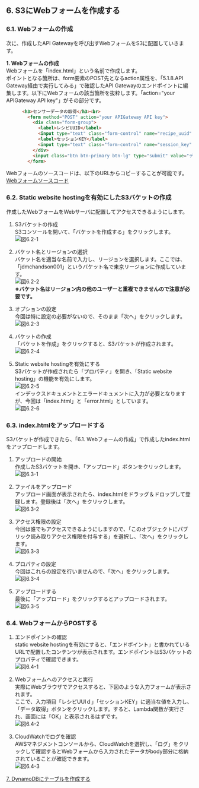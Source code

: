 ## 6. S3にWebフォームを作成する
### 6.1. Webフォームの作成
次に、作成したAPI Gatewayを呼び出すWebフォームをS3に配置していきます。

**1. Webフォームの作成**  
Webフォームを「index.html」という名前で作成します。  
ポイントとなる箇所は、form要素のPOST先となるaction属性を、「5.1.8.API Gateway経由で実行してみる」で確認したAPI Gatewayのエンドポイントに編集します。以下にWebフォームの該当箇所を抜粋します。「action="your APIGateway API key"」がその部分です。  
```html
      <h3>センサーデータの取得</h3><br>
        <form method="POST" action="your APIGateway API key">
          <div class="form-group">
            <label>レシピUUID</label>
            <input type="text" class="form-control" name="recipe_uuid" placeholder="Recipe UUID">
            <label>セッションKEY</label>
            <input type="text" class="form-control" name="session_key" placeholder="Session Key">
          </div>
          <input class="btn btn-primary btn-lg" type="submit" value="データ取得"  />
        </form>
```
Webフォームのソースコードは、以下のURLからコピーすることが可能です。  
[Webフォームソースコード](https://github.com/mimopa/jdmc-aws-handson/blob/master/html/index.html)

### 6.2. Static website hostingを有効にしたS3バケットの作成  
作成したWebフォームをWebサーバに配置してアクセスできるようにします。

1. S3バケットの作成  
S3コンソールを開いて、「バケットを作成する」をクリックします。  
![図6.2-1](https://github.com/mimopa/jdmc-aws-handson/blob/master/docs/img/6-S3-1.png)  

2. バケット名とリージョンの選択  
バケット名を適当な名前で入力し、リージョンを選択します。ここでは、「jdmchandson001」というバケット名で東京リージョンに作成しています。  
![図6.2-2](https://github.com/mimopa/jdmc-aws-handson/blob/master/docs/img/6-S3-2.png)  
**※バケット名はリージョン内の他のユーザーと重複できませんので注意が必要です。**  

3. オプションの設定  
今回は特に設定の必要がないので、そのまま「次へ」をクリックします。  
![図6.2-3](https://github.com/mimopa/jdmc-aws-handson/blob/master/docs/img/6-S3-3.png)  

4. バケットの作成  
「バケットを作成」をクリックすると、S3バケットが作成されます。  
![図6.2-4](https://github.com/mimopa/jdmc-aws-handson/blob/master/docs/img/6-S3-4.png)  

5. Static website hostingを有効にする  
S3バケットが作成されたら「プロパティ」を開き、「Static website hosting」の機能を有効にします。  
![図6.2-5](https://github.com/mimopa/jdmc-aws-handson/blob/master/docs/img/6-S3-5.png)  
インデックスドキュメントとエラードキュメントに入力が必要となりますが、今回は「index.html」と「error.html」としています。  
![図6.2-6](https://github.com/mimopa/jdmc-aws-handson/blob/master/docs/img/6-S3-6.png)  

### 6.3. index.htmlをアップロードする  
S3バケットが作成できたら、「6.1. Webフォームの作成」で作成したindex.htmlをアップロードします。  

1. アップロードの開始  
作成したS3バケットを開き、「アップロード」ボタンをクリックします。  
![図6.3-1](https://github.com/mimopa/jdmc-aws-handson/blob/master/docs/img/6-S3-7.png)  

2. ファイルをアップロード  
アップロード画面が表示されたら、index.htmlをドラッグ＆ドロップして登録します。登録後は「次へ」をクリックします。  
![図6.3-2](https://github.com/mimopa/jdmc-aws-handson/blob/master/docs/img/6-S3-8.png)  

3. アクセス権限の設定  
今回は誰でもアクセスできるようにしますので、「このオブジェクトにパブリック読み取りアクセス権限を付与する」を選択し、「次へ」をクリックします。  
![図6.3-3](https://github.com/mimopa/jdmc-aws-handson/blob/master/docs/img/6-S3-9.png)  

4. プロパティの設定  
今回はこれらの設定を行いませんので、「次へ」をクリックします。  
![図6.3-4](https://github.com/mimopa/jdmc-aws-handson/blob/master/docs/img/6-S3-10.png)  

5. アップロードする  
最後に「アップロード」をクリックするとアップロードされます。  
![図6.3-5](https://github.com/mimopa/jdmc-aws-handson/blob/master/docs/img/6-S3-11.png)  

### 6.4. WebフォームからPOSTする  
1. エンドポイントの確認  
static website hostingを有効にすると、「エンドポイント」と書かれているURLで配置したコンテンツが表示されます。エンドポイントはS3バケットのプロパティで確認できます。  
![図6.4-1](https://github.com/mimopa/jdmc-aws-handson/blob/master/docs/img/6-S3-12.png)  

2. Webフォームへのアクセスと実行  
実際にWebブラウザでアクセスすると、下図のような入力フォームが表示されます。  
ここで、入力項目「レシピUUIｄ」「セッションKEY」に適当な値を入力し、「データ取得」ボタンをクリックします。すると、Lambda関数が実行され、画面には「OK」と表示されるはずです。  
![図6.4-2](https://github.com/mimopa/jdmc-aws-handson/blob/master/docs/img/6-S3-13.png)  

3. CloudWatchでログを確認  
AWSマネジメントコンソールから、CloudWatchを選択し、「ログ」をクリックして確認するとWebフォームから入力されたデータがbody部分に格納されていることが確認できます。  
![図6.4-3](https://github.com/mimopa/jdmc-aws-handson/blob/master/docs/img/6-S3-14.png)  

[7. DynamoDBにテーブルを作成する](https://github.com/mimopa/jdmc-aws-handson/blob/master/docs/07.md#7-dynamodb%E3%81%AB%E3%83%86%E3%83%BC%E3%83%96%E3%83%AB%E3%82%92%E4%BD%9C%E6%88%90%E3%81%99%E3%82%8B)